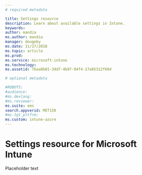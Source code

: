 ```yaml
---
# required metadata

title: Settings resource
description: Learn about available settings in Intune.
keywords:
author: mandia
ms.author: mandia
manager: dougeby
ms.date: 11/27/2018
ms.topic: article
ms.prod:
ms.service: microsoft-intune
ms.technology:
ms.assetid: 76aa8b01-34d7-4b97-94f4-17a85312f69d

# optional metadata

#ROBOTS:
#audience:
#ms.devlang:
#ms.reviewer:
ms.suite: ems
search.appverid: MET150
#ms.tgt_pltfrm:
ms.custom: intune-azure
---
```

# Settings resource for Microsoft Intune
Placeholder text